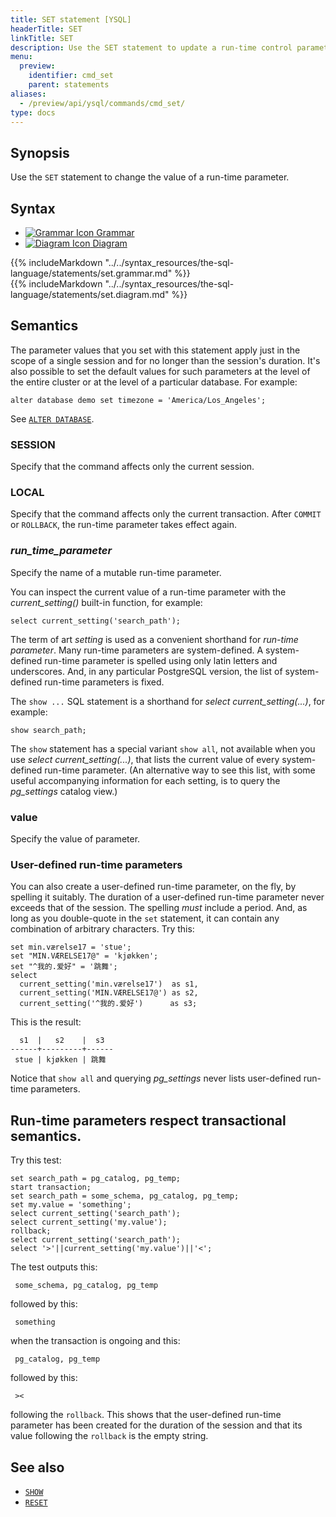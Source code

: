 ```yaml
---
title: SET statement [YSQL]
headerTitle: SET
linkTitle: SET
description: Use the SET statement to update a run-time control parameter.
menu:
  preview:
    identifier: cmd_set
    parent: statements
aliases:
  - /preview/api/ysql/commands/cmd_set/
type: docs
---
```


## Synopsis

Use the `SET` statement to change the value of a run-time parameter.

## Syntax

<ul class="nav nav-tabs nav-tabs-yb">
  <li >
    <a href="#grammar" class="nav-link" id="grammar-tab" data-toggle="tab" role="tab" aria-controls="grammar" aria-selected="true">
      <img src="/icons/file-lines.svg" alt="Grammar Icon">
      Grammar
    </a>
  </li>
  <li>
    <a href="#diagram" class="nav-link active" id="diagram-tab" data-toggle="tab" role="tab" aria-controls="diagram" aria-selected="false">
      <img src="/icons/diagram.svg" alt="Diagram Icon">
      Diagram
    </a>
  </li>
</ul>

<div class="tab-content">
  <div id="grammar" class="tab-pane fade" role="tabpanel" aria-labelledby="grammar-tab">
  {{% includeMarkdown "../../syntax_resources/the-sql-language/statements/set.grammar.md" %}}
  </div>
  <div id="diagram" class="tab-pane fade show active" role="tabpanel" aria-labelledby="diagram-tab">
  {{% includeMarkdown "../../syntax_resources/the-sql-language/statements/set.diagram.md" %}}
  </div>
</div>

## Semantics

The parameter values that you set with this statement apply just in the scope of a single session and for no longer than the session's duration. It's also possible to set the default values for such parameters at the level of the entire cluster or at the level of a particular database. For example:

```plpgsql
alter database demo set timezone = 'America/Los_Angeles';
```

See [`ALTER DATABASE`](../ddl_alter_db/).

### SESSION

Specify that the command affects only the current session.

### LOCAL

Specify that the command affects only the current transaction. After `COMMIT` or `ROLLBACK`, the run-time parameter takes effect again.

### *run_time_parameter*

Specify the name of a mutable run-time parameter.

You can inspect the current value of a run-time parameter with the _current_setting()_ built-in function, for example:

```plpgsql
select current_setting('search_path');
```

The term of art _setting_ is used as a convenient shorthand for _run-time parameter_. Many run-time parameters are system-defined. A system-defined run-time parameter is spelled using only latin letters and underscores. And, in any particular PostgreSQL version, the list of system-defined run-time parameters is fixed.

The `show ...` SQL statement is a shorthand for _select current_setting(...)_, for example:

```plpgsql
show search_path;
```

The `show` statement has a special variant `show all`, not available when you use _select current_setting(...)_, that lists the current value of every system-defined run-time parameter. (An alternative way to see this list, with some useful accompanying information for each setting, is to query the _pg_settings_ catalog view.)

### value

Specify the value of parameter.

### User-defined run-time parameters

You can also create a user-defined run-time parameter, on the fly, by spelling it suitably. The duration of  a user-defined run-time parameter never exceeds that of the session. The spelling _must_ include a period. And, as long as  you double-quote in the `set` statement, it can contain any combination of arbitrary characters. Try this:

```plpgsql
set min.værelse17 = 'stue';
set "MIN.VÆRELSE17@" = 'kjøkken';
set "^我的.爱好" = '跳舞';
select
  current_setting('min.værelse17')  as s1,
  current_setting('MIN.VÆRELSE17@') as s2,
  current_setting('^我的.爱好')      as s3;
```

This is the result:

```output
  s1  |   s2    |  s3  
------+---------+------
 stue | kjøkken | 跳舞
```

Notice that `show all` and querying _pg_settings_ never lists user-defined run-time parameters.

## Run-time parameters respect transactional semantics.

Try this test:

```plpgsql
set search_path = pg_catalog, pg_temp;
start transaction;
set search_path = some_schema, pg_catalog, pg_temp;
set my.value = 'something';
select current_setting('search_path');
select current_setting('my.value');
rollback;
select current_setting('search_path');
select '>'||current_setting('my.value')||'<';
```

The test outputs this:

```output
 some_schema, pg_catalog, pg_temp
```
followed by this:

```output
 something
```

when the transaction is ongoing and this:

```output
 pg_catalog, pg_temp
```

followed by this:

```output
 ><
```
following the `rollback`. This shows that the user-defined run-time parameter has been created for the duration of the session and that its value following the `rollback` is the empty string.

## See also

- [`SHOW`](../cmd_show)
- [`RESET`](../cmd_reset)
